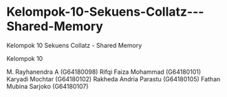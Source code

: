 # Kelompok-10-Sekuens-Collatz---Shared-Memory
Kelompok 10 Sekuens Collatz - Shared Memory

Kelompok 10

M. Rayhanendra A           (G64180098)
Rifqi Faiza Mohammad    (G64180101)
Karyadi Mochtar		    (G64180102)
Rakheda Andria Parastu  (G64180105)
Fathan Mubina Sarjoko    (G64180107)

